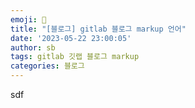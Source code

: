```yaml
---
emoji: 📝
title: "[블로그] gitlab 블로그 markup 언어"
date: '2023-05-22 23:00:05'
author: sb
tags: gitlab 깃랩 블로그 markup
categories: 블로그
---
```

sdf
```toc

```